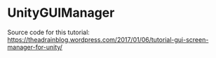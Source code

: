 # UnityGUIManager
Source code for this tutorial: https://theadrainblog.wordpress.com/2017/01/06/tutorial-gui-screen-manager-for-unity/
